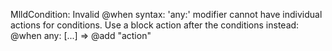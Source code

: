 MlldCondition: Invalid @when syntax: 'any:' modifier cannot have individual actions for conditions. Use a block action after the conditions instead: @when any: [...] => @add "action"